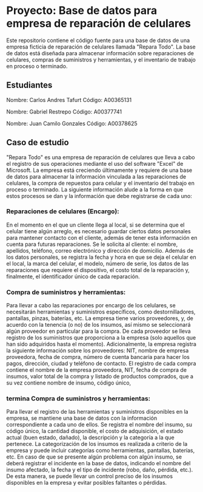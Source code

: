 # Proyecto: Base de datos para empresa de reparación de celulares
Este repositorio contiene el código fuente para una base de datos de una empresa ficticia de reparación de celulares llamada "Repara Todo". La base de datos está diseñada para almacenar información sobre reparaciones de celulares, compras de suministros y herramientas, y el inventario de trabajo en proceso o terminado.

## Estudiantes
Nombre: Carlos Andres Tafurt
Código: A00365131

Nombre: Gabriel Restrepo
Código: A00377741

Nombre: Juan Camilo Gonzales
Código: A00378625

## Caso de estudio
"Repara Todo" es una empresa de reparación de celulares que lleva a cabo el registro de sus operaciones mediante el uso del software "Excel" de Microsoft. La empresa está creciendo últimamente y requiere de una base de datos para almacenar la información vinculada a las reparaciones de celulares, la compra de repuestos para celular y el inventario del trabajo en proceso o terminado. La siguiente información alude a la forma en que estos procesos se dan y la información que debe registrarse de cada uno:

### Reparaciones de celulares (Encargo):
En el momento en el que un cliente llega al local, si se determina que el celular tiene algún arreglo, es necesario guardar ciertos datos personales para mantener contacto con el cliente, además de tener esta información en cuenta para futuras reparaciones. Se le solicita al cliente: el nombre, apellidos, teléfono, correo electrónico y dirección de domicilio. Además de los datos personales, se registra la fecha y hora en que se deja el celular en el local, la marca del celular, el modelo, número de serie, los datos de las reparaciones que requiere el dispositivo, el costo total de la reparación y, finalmente, el identificador único de cada reparación.

### Compra de suministros y herramientas:
Para llevar a cabo las reparaciones por encargo de los celulares, se necesitarán herramientas y suministros específicos, como destornilladores, pantallas, pinzas, baterías, etc. La empresa tiene varios proveedores, y, de acuerdo con la tenencia (o no) de los insumos, así mismo se seleccionará algún proveedor en particular para la compra. De cada proveedor se lleva registro de los suministros que proporciona a la empresa (solo aquellos que han sido adquiridos hasta el momento). Adicionalmente, la empresa registra la siguiente información sobre los proveedores: NIT, nombre de empresa proveedora, fecha de compra, número de cuenta bancaria para hacer los pagos, dirección, ciudad y teléfono de contacto. El registro de cada compra contiene el nombre de la empresa proveedora, NIT, fecha de compra de insumos, valor total de la compra y listado de productos comprados, que a su vez contiene nombre de insumo, código único,

### termina Compra de suministros y herramientas:
Para llevar el registro de las herramientas y suministros disponibles en la empresa, se mantiene una base de datos con la información correspondiente a cada uno de ellos. Se registra el nombre del insumo, su código único, la cantidad disponible, el costo de adquisición, el estado actual (buen estado, dañado), la descripción y la categoría a la que pertenece. La categorización de los insumos es realizada a criterio de la empresa y puede incluir categorías como herramientas, pantallas, baterías, etc. En caso de que se presente algún problema con algún insumo, se deberá registrar el incidente en la base de datos, indicando el nombre del insumo afectado, la fecha y el tipo de incidente (robo, daño, pérdida, etc.). De esta manera, se puede llevar un control preciso de los insumos disponibles en la empresa y evitar posibles faltantes o pérdidas.
